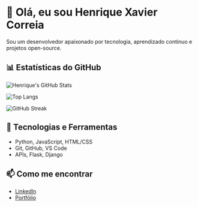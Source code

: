 
# 👋 Olá, eu sou Henrique Xavier Correia

Sou um desenvolvedor apaixonado por tecnologia, aprendizado contínuo e projetos open-source.

## 📊 Estatísticas do GitHub

![Henrique's GitHub Stats](https://github-readme-stats.vercel.app/api?username=HenriqueXavierCorreia&show_icons=true&theme=radical)

![Top Langs](https://github-readme-stats.vercel.app/api/top-langs/?username=HenriqueXavierCorreia&layout=compact&theme=radical)

![GitHub Streak](https://github-readme-streak-stats.herokuapp.com/?user=HenriqueXavierCorreia&theme=radical)

## 🚀 Tecnologias e Ferramentas

- Python, JavaScript, HTML/CSS
- Git, GitHub, VS Code
- APIs, Flask, Django

## 📫 Como me encontrar

- [LinkedIn](https://www.linkedin.com/in/henriquexaviercorreia)
- [Portfólio](https://henriquexaviercorreia.dev)

